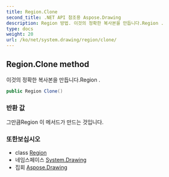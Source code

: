```yaml
---
title: Region.Clone
second_title: .NET API 참조용 Aspose.Drawing
description: Region 방법. 이것의 정확한 복사본을 만듭니다.Region .
type: docs
weight: 20
url: /ko/net/system.drawing/region/clone/
---
```

## Region.Clone method

이것의 정확한 복사본을 만듭니다.Region .

```csharp
public Region Clone()
```

### 반환 값

그만큼Region 이 메서드가 만드는 것입니다.

### 또한보십시오

* class [Region](../)
* 네임스페이스 [System.Drawing](../../region/)
* 집회 [Aspose.Drawing](../../../)


